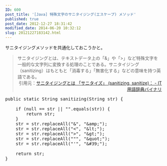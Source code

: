 ```yaml
---
ID: 600
post_title: '[Java] 特殊文字のサニタイジング(エスケープ) メソッド'
published: true
post_date: 2012-12-27 18:31:42
modified_date: 2014-06-20 10:32:12
slug: 20121227183142.html
---
```

サニタイジングメソッドを共通化しておこうかと。
<!--more-->
<blockquote>サニタイジングとは、テキストデータ上の「&」や「>」など特殊文字を一般的な文字列に変換する処理のことである。サニタイジング（sanitizing）はもともと「消毒する」「無害化する」などの意味を持つ英語である。
<div align="right">引用元：<a href="http://goo.gl/dMLsl">サニタイジングとは 「サニタイズ」 (sanitizing, sanitize)： - IT用語辞典バイナリ</a></div></blockquote>

<pre class="prettyprint linenums lang-java">
public static String sanitizing(String str) {

	if (null == str || &quot;&quot;.equals(str)) {
		return str;
	}
	str = str.replaceAll(&quot;&amp;&quot;, &quot;&amp;amp;&quot;);
	str = str.replaceAll(&quot;&lt;&quot;, &quot;&amp;lt;&quot;);
	str = str.replaceAll(&quot;&gt;&quot;, &quot;&amp;gt;&quot;);
	str = str.replaceAll(&quot;&quot;&quot;, &quot;&amp;quot;&quot;);
	str = str.replaceAll(&quot;&#039;&quot;, &quot;&amp;#39;&quot;);
	
	return str;
}
</pre>